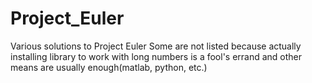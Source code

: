 # Project_Euler
Various solutions to Project Euler
Some are not listed because actually installing library to work with long numbers is a fool's errand and other means are usually enough(matlab, python, etc.)
